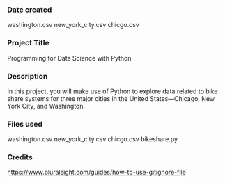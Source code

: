 ### Date created
washington.csv
new_york_city.csv
chicgo.csv


### Project Title
Programming for Data Science with Python

### Description
In this project, you will make use of Python to explore data related to bike share systems for three major cities in the United States—Chicago, New York City, and Washington.

### Files used
washington.csv
new_york_city.csv
chicgo.csv
bikeshare.py

### Credits
https://www.pluralsight.com/guides/how-to-use-gitignore-file


